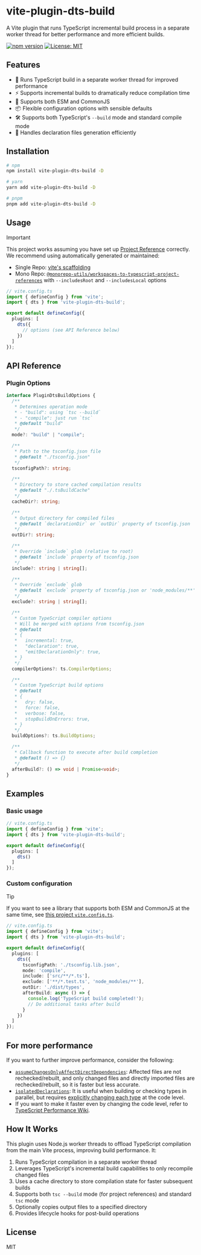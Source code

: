# vite-plugin-dts-build

A Vite plugin that runs TypeScript incremental build process in a separate worker thread for better performance and more efficient builds.

[![npm version](https://img.shields.io/npm/v/vite-plugin-dts-build.svg)](https://www.npmjs.com/package/vite-plugin-dts-build)
[![License: MIT](https://img.shields.io/badge/License-MIT-blue.svg)](https://opensource.org/licenses/MIT)

## Features

- 🚀 Runs TypeScript build in a separate worker thread for improved performance
- ⚡ Supports incremental builds to dramatically reduce compilation time
- 🔧 Supports both ESM and CommonJS
- 📦 Flexible configuration options with sensible defaults
- 🛠️ Supports both TypeScript's `--build` mode and standard compile mode
- 🧩 Handles declaration files generation efficiently

## Installation

```bash
# npm
npm install vite-plugin-dts-build -D

# yarn
yarn add vite-plugin-dts-build -D

# pnpm
pnpm add vite-plugin-dts-build -D
```

## Usage

> [!IMPORTANT]
> This project works assuming you have set up [Project Reference](https://www.typescriptlang.org/docs/handbook/project-references.html) correctly.  
> We recommend using automatically generated or maintained:
> - Single Repo: [vite's scaffolding](https://vite.dev/guide/#scaffolding-your-first-vite-project)
> - Mono Repo: [`@monorepo-utils/workspaces-to-typescript-project-references`](https://github.com/azu/monorepo-utils/tree/master/packages/%40monorepo-utils/workspaces-to-typescript-project-references) with `--includesRoot` and `--includesLocal` options


```typescript
// vite.config.ts
import { defineConfig } from 'vite';
import { dts } from 'vite-plugin-dts-build';

export default defineConfig({
  plugins: [
    dts({
      // options (see API Reference below)
    })
  ]
});
```

## API Reference

### Plugin Options

```typescript
interface PluginDtsBuildOptions {
  /**
   * Determines operation mode
   * - "build": using `tsc --build`
   * - "compile": just run `tsc`
   * @default "build"
   */
  mode?: "build" | "compile";

  /**
   * Path to the tsconfig.json file
   * @default "./tsconfig.json"
   */
  tsconfigPath?: string;

  /**
   * Directory to store cached compilation results
   * @default "./.tsBuildCache"
   */
  cacheDir?: string;

  /**
   * Output directory for compiled files
   * @default `declarationDir` or `outDir` property of tsconfig.json
   */
  outDir?: string;

  /**
   * Override `include` glob (relative to root)
   * @default `include` property of tsconfig.json
   */
  include?: string | string[];

  /**
   * Override `exclude` glob
   * @default `exclude` property of tsconfig.json or 'node_modules/**'
   */
  exclude?: string | string[];

  /**
   * Custom TypeScript compiler options
   * Will be merged with options from tsconfig.json
   * @default
   * {
   *   incremental: true,
   *   "declaration": true,
   *   "emitDeclarationOnly": true,
   * }
   */
  compilerOptions?: ts.CompilerOptions;

  /**
   * Custom TypeScript build options
   * @default
   * {
   *   dry: false,
   *   force: false,
   *   verbose: false,
   *   stopBuildOnErrors: true,
   * }
   */
  buildOptions?: ts.BuildOptions;

  /**
   * Callback function to execute after build completion
   * @default () => {}
   */
  afterBuild?: () => void | Promise<void>;
}
```

## Examples

### Basic usage

```typescript
// vite.config.ts
import { defineConfig } from 'vite';
import { dts } from 'vite-plugin-dts-build';

export default defineConfig({
  plugins: [
    dts()
  ]
});
```

### Custom configuration

> [!TIP]
> If you want to see a library that supports both ESM and CommonJS at the same time, see [this project `vite.config.ts`](./vite.config.ts).

```typescript
// vite.config.ts
import { defineConfig } from 'vite';
import { dts } from 'vite-plugin-dts-build';

export default defineConfig({
  plugins: [
    dts({
      tsconfigPath: './tsconfig.lib.json',
      mode: 'compile',
      include: ['src/**/*.ts'],
      exclude: ['**/*.test.ts', 'node_modules/**'],
      outDir: './dist/types',
      afterBuild: async () => {
        console.log('TypeScript build completed!');
        // Do additional tasks after build
      }
    })
  ]
});
```

## For more performance

If you want to further improve performance, consider the following:
- [`assumeChangesOnlyAffectDirectDependencies`](https://www.typescriptlang.org/tsconfig/#assumeChangesOnlyAffectDirectDependencies): Affected files are not rechecked/rebuilt, and only changed files and directly imported files are rechecked/rebuilt, so it is faster but less accurate.
- [`isolatedDeclarations`](https://www.typescriptlang.org/tsconfig/#isolatedDeclarations): It is useful when building or checking types in parallel, but requires [explicitly changing each type](https://www.typescriptlang.org/docs/handbook/release-notes/typescript-5-5.html#solution-explicit-types) at the code level.
- If you want to make it faster even by changing the code level, refer to [TypeScript Performance Wiki](https://github.com/microsoft/Typescript/wiki/Performance).

## How It Works

This plugin uses Node.js worker threads to offload TypeScript compilation from the main Vite process, improving build performance. It:

1. Runs TypeScript compilation in a separate worker thread
2. Leverages TypeScript's incremental build capabilities to only recompile changed files
3. Uses a cache directory to store compilation state for faster subsequent builds
4. Supports both `tsc --build` mode (for project references) and standard `tsc` mode
5. Optionally copies output files to a specified directory
6. Provides lifecycle hooks for post-build operations

## License

MIT

